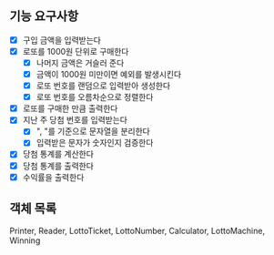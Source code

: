 ## 기능 요구사항
- [X] 구입 금액을 입력받는다
- [X] 로또를 1000원 단위로 구매한다
  - [X] 나머지 금액은 거슬러 준다
  - [X] 금액이 1000원 미만이면 예외를 발생시킨다
  - [X] 로또 번호를 랜덤으로 입력받아 생성한다
  - [X] 로또 번호를 오름차순으로 정렬한다
- [X] 로또를 구매한 만큼 출력한다
- [X] 지난 주 당첨 번호를 입력받는다
  - [X] ", "를 기준으로 문자열을 분리한다
  - [X] 입력받은 문자가 숫자인지 검증한다
- [X] 당첨 통계를 계산한다
- [X] 당첨 통계를 출력한다
- [X] 수익률을 출력한다

## 객체 목록
Printer, Reader, LottoTicket, LottoNumber, Calculator, LottoMachine, Winning
